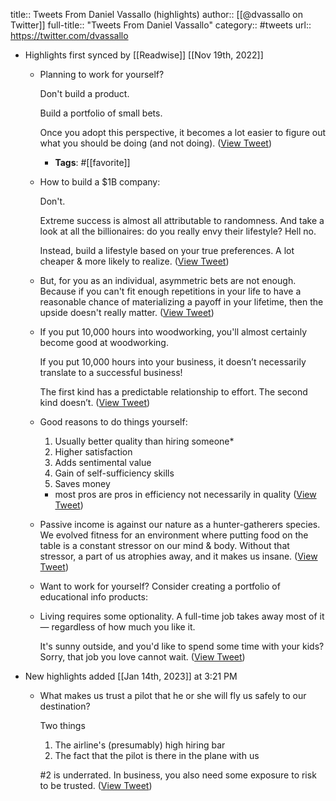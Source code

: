 title:: Tweets From Daniel Vassallo (highlights)
author:: [[@dvassallo on Twitter]]
full-title:: "Tweets From Daniel Vassallo"
category:: #tweets
url:: https://twitter.com/dvassallo

- Highlights first synced by [[Readwise]] [[Nov 19th, 2022]]
	- Planning to work for yourself?
	  
	  Don't build a product.
	  
	  Build a portfolio of small bets.
	  
	  Once you adopt this perspective, it becomes a lot easier to figure out what you should be doing (and not doing). ([View Tweet](https://twitter.com/dvassallo/status/1393780653494206470))
		- **Tags**: #[[favorite]]
	- How to build a $1B company:
	  
	  Don't.
	  
	  Extreme success is almost all attributable to randomness. And take a look at all the billionaires: do you really envy their lifestyle? Hell no.
	  
	  Instead, build a lifestyle based on your true preferences. A lot cheaper & more likely to realize. ([View Tweet](https://twitter.com/dvassallo/status/1395932810959986690))
	- But, for you as an individual, asymmetric bets are not enough. Because if you can't fit enough repetitions in your life to have a reasonable chance of materializing a payoff in your lifetime, then the upside doesn't really matter. ([View Tweet](https://twitter.com/dvassallo/status/1369000656091111438))
	- If you put 10,000 hours into woodworking, you'll almost certainly become good at woodworking.
	  
	  If you put 10,000 hours into your business, it doesn’t necessarily translate to a successful business!
	  
	  The first kind has a predictable relationship to effort. The second kind doesn’t. ([View Tweet](https://twitter.com/dvassallo/status/1398728680382238720))
	- Good reasons to do things yourself:
	  
	  1. Usually better quality than hiring someone*
	  2. Higher satisfaction
	  3. Adds sentimental value
	  4. Gain of self-sufficiency skills
	  5. Saves money
	  
	  * most pros are pros in efficiency not necessarily in quality ([View Tweet](https://twitter.com/dvassallo/status/1408706663515889665))
	- Passive income is against our nature as a hunter-gatherers species. We evolved fitness for an environment where putting food on the table is a constant stressor on our mind & body. Without that stressor, a part of us atrophies away, and it makes us insane. ([View Tweet](https://twitter.com/dvassallo/status/1410528370622877698))
	- Want to work for yourself? Consider creating a portfolio of educational info products:
	- Living requires some optionality. A full-time job takes away most of it — regardless of how much you like it.
	  
	  It's sunny outside, and you'd like to spend some time with your kids? Sorry, that job you love cannot wait. ([View Tweet](https://twitter.com/dvassallo/status/1444450768812052483))
- New highlights added [[Jan 14th, 2023]] at 3:21 PM
	- What makes us trust a pilot that he or she will fly us safely to our destination?
	  
	  Two things
	  
	  1) The airline's (presumably) high hiring bar
	  2) The fact that the pilot is there in the plane with us
	  
	  #2 is underrated. In business, you also need some exposure to risk to be trusted. ([View Tweet](https://twitter.com/dvassallo/status/1613967874040950784))